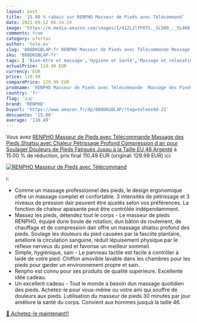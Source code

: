 ```yaml
---
layout: post
title: '15.00 % rabais sur RENPHO Masseur de Pieds avec Télécommand'
date: 2021-09-12 06:24:29
image: 'https://m.media-amazon.com/images/I/412L2lYP8TS._SL500_._SL400_.jpg'
comments: true
category: ofertas
author: 'tole.es'
slug: 'B08DKGBL4P-fr RENPHO Masseur de Pieds avec Télécommande Massage des...'
sku: 'B08DKGBL4P-fr'
tags: [ 'Bien-être et massage','Hygiène et Santé','Massage et relaxation','Masseurs électriques','Masseurs électriques pour les pieds','renpho', ]
actualPrice: 110.49 EUR
currency: EUR
price: 110.49
comparePrice: 129.99 EUR
prodname: 'RENPHO Masseur de Pieds avec Télécommande  Massage des Pieds Shiatsu avec Chaleur  Pétrissage Profond  Compression d air pour Soulager Douleurs de Pieds Fatigués  Jusqu à la Taille EU 46  Argenté'
country: 'fr'
flag: '🇫🇷'
brand: 'RENPHO'
buyurl: 'https://www.amazon.fr/dp/B08DKGBL4P/?tag=tolees0d-21'
descuento: '15.00'
average: '110.49'
---
```


Vous avez [RENPHO Masseur de Pieds avec Télécommande  Massage des Pieds Shiatsu avec Chaleur  Pétrissage Profond  Compression d air pour Soulager Douleurs de Pieds Fatigués  Jusqu à la Taille EU 46  Argenté](https://www.amazon.fr/dp/B08DKGBL4P/?tag=tolees0d-21)  à  15.00 % de réduction, prix final  110.49 EUR (original: 129.99 EUR) ici:

[![RENPHO Masseur de Pieds avec Télécommand](https://m.media-amazon.com/images/I/412L2lYP8TS._SL500_._SL400_.jpg)](https://www.amazon.fr/dp/B08DKGBL4P/?tag=tolees0d-21)

ℹ️:

- Comme un massage professionnel des pieds, le design ergonomique offre un massage complet et confortable. 3 intensités de pétrissage et 3 niveaux de pression dair peuvent être ajustés selon vos préférences. La fonction de chaleur apaisante peut être contrôlée indépendamment.
- Massez les pieds, détendez tout le corps - Le masseur de pieds RENPHO, équipé dune boule de rotation, dun bâton de roulement, de chauffage et de compression dair offre un massage shiatsu profond des pieds. Soulage les douleurs du pied causées par la fasciite plantaire, améliore la circulation sanguine, réduit lépuisement physique par le réflexe nerveux du pied et favorise un meilleur sommeil.
- Simple, hygiénique, sain - Le panneau tactile est facile à contrôler à laide de votre pied. Chiffon amovible lavable dans les chambres pour les pieds pour garder un environnement propre et sain.
- Renpho est connu pour ses produits de qualité supérieure. Excellente idée cadeau.
- Un excellent cadeau - Tout le monde a besoin dun massage quotidien des pieds. Achetez-le pour vous-même ou votre ami qui souffre de douleurs aux pieds. Lutilisation du masseur de pieds 30 minutes par jour améliore la santé du corps. Convient aux hommes jusquà la taille 46.

[🛒 Achetez-le maintenant!!](https://www.amazon.fr/dp/B08DKGBL4P/?tag=tolees0d-21)
